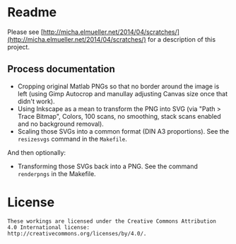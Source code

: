 # Readme 

Please see [http://micha.elmueller.net/2014/04/scratches/](http://micha.elmueller.net/2014/04/scratches/)
for a description of this project.


## Process documentation

 * Cropping original Matlab PNGs so that no border around the image is left 
   (using Gimp Autocrop and manullay adjusting Canvas size once that didn't 
   work).
 * Using Inkscape as a mean to transform the PNG into SVG (via "Path > Trace
   Bitmap", Colors, 100 scans, no smoothing, stack scans enabled and no
   background removal).
 * Scaling those SVGs into a common format (DIN A3 proportions). See the
   `resizesvgs` command in the `Makefile`.

And then optionally:

 * Transforming those SVGs back into a PNG. See the command `renderpngs` in
   the Makefile.


# License

	These workings are licensed under the Creative Commons Attribution
	4.0 International license: http://creativecommons.org/licenses/by/4.0/.
